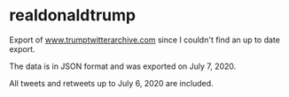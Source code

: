# realdonaldtrump

Export of www.trumptwitterarchive.com since I couldn't find an up to date export. 

The data is in JSON format and was exported on July 7, 2020. 

All tweets and retweets up to July 6, 2020 are included.
